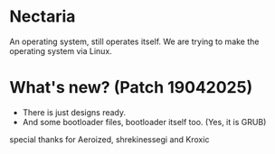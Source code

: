# Nectaria
An operating system, still operates itself. We are trying to make the operating system via Linux.

# What's new? (Patch 19042025)
- There is just designs ready.
- And some bootloader files, bootloader itself too. (Yes, it is GRUB)

special thanks for Aeroized, shrekinessegi and Kroxic
